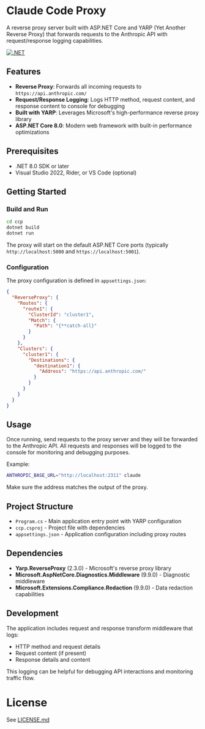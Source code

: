 # Claude Code Proxy

A reverse proxy server built with ASP.NET Core and YARP (Yet Another Reverse Proxy) that forwards requests to the Anthropic API with request/response logging capabilities.

[![.NET](https://github.com/danielbisar/ClaudeCodeProxy/actions/workflows/dotnet.yml/badge.svg)](https://github.com/danielbisar/ClaudeCodeProxy/actions/workflows/dotnet.yml)

## Features

- **Reverse Proxy**: Forwards all incoming requests to `https://api.anthropic.com/`
- **Request/Response Logging**: Logs HTTP method, request content, and response content to console for debugging
- **Built with YARP**: Leverages Microsoft's high-performance reverse proxy library
- **ASP.NET Core 8.0**: Modern web framework with built-in performance optimizations

## Prerequisites

- .NET 8.0 SDK or later
- Visual Studio 2022, Rider, or VS Code (optional)

## Getting Started

### Build and Run

```bash
cd ccp
dotnet build
dotnet run
```

The proxy will start on the default ASP.NET Core ports (typically `http://localhost:5000` and `https://localhost:5001`).

### Configuration

The proxy configuration is defined in `appsettings.json`:

```json
{
  "ReverseProxy": {
    "Routes": {
      "route1": {
        "ClusterId": "cluster1",
        "Match": {
          "Path": "{**catch-all}"
        }
      }
    },
    "Clusters": {
      "cluster1": {
        "Destinations": {
          "destination1": {
            "Address": "https://api.anthropic.com/"
          }
        }
      }
    }
  }
}
```

## Usage

Once running, send requests to the proxy server and they will be forwarded to the Anthropic API. All requests and responses will be logged to the console for monitoring and debugging purposes.

Example:
```bash
ANTHROPIC_BASE_URL="http://localhost:2311" claude
```
Make sure the address matches the output of the proxy. 

## Project Structure

- `Program.cs` - Main application entry point with YARP configuration
- `ccp.csproj` - Project file with dependencies
- `appsettings.json` - Application configuration including proxy routes

## Dependencies

- **Yarp.ReverseProxy** (2.3.0) - Microsoft's reverse proxy library
- **Microsoft.AspNetCore.Diagnostics.Middleware** (9.9.0) - Diagnostic middleware
- **Microsoft.Extensions.Compliance.Redaction** (9.9.0) - Data redaction capabilities

## Development

The application includes request and response transform middleware that logs:
- HTTP method and request details
- Request content (if present)
- Response details and content

This logging can be helpful for debugging API interactions and monitoring traffic flow.

# License

See [LICENSE.md](LICENSE.md)

